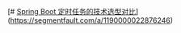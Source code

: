 [# [Spring Boot 定时任务的技术选型对比](https://segmentfault.com/a/1190000022876246)](https://segmentfault.com/a/1190000022876246)